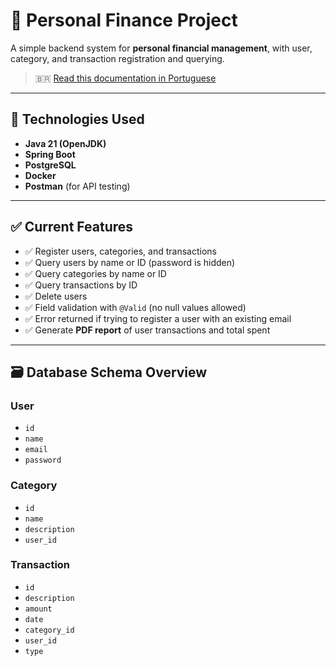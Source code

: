 # 💸 Personal Finance Project

A simple backend system for **personal financial management**, with user, category, and transaction registration and querying.

> 🇧🇷 [Read this documentation in Portuguese](README.pt-br.md)

---

## 🚀 Technologies Used

- **Java 21 (OpenJDK)**
- **Spring Boot**
- **PostgreSQL**
- **Docker**
- **Postman** (for API testing)

---

## ✅ Current Features

- ✅ Register users, categories, and transactions  
- ✅ Query users by name or ID (password is hidden)  
- ✅ Query categories by name or ID  
- ✅ Query transactions by ID  
- ✅ Delete users  
- ✅ Field validation with `@Valid` (no null values allowed)  
- ✅ Error returned if trying to register a user with an existing email  
- ✅ Generate **PDF report** of user transactions and total spent  

---

## 🗃️ Database Schema Overview

### User
- `id`
- `name`
- `email`
- `password`

### Category
- `id`
- `name`
- `description`
- `user_id`

### Transaction
- `id`
- `description`
- `amount`
- `date`
- `category_id`
- `user_id`
- `type` 
